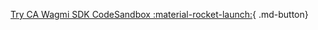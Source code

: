 [Try CA Wagmi SDK CodeSandbox :material-rocket-launch:]({{config.extra.arcana.auth_ca_wagmi_sdk_codesandbox_url}}){ .md-button}